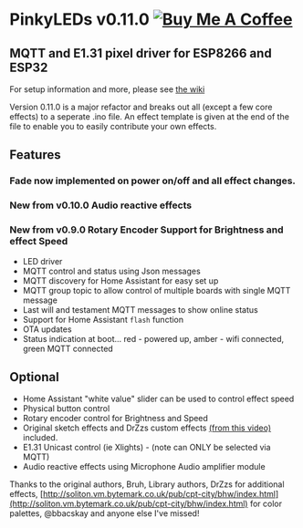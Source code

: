 # PinkyLEDs v0.11.0  [<a href="https://www.buymeacoffee.com/V3q9id4" target="_blank"><img src="https://www.buymeacoffee.com/assets/img/custom_images/purple_img.png" alt="Buy Me A Coffee" style="height: auto !important;width: auto !important;" ></a>](https://www.buymeacoffee.com/V3q9id4)

## MQTT and E1.31 pixel driver for ESP8266 and ESP32

For setup information and more, please see [the wiki](https://github.com/pinkywafer/PinkyLEDs/wiki)

Version 0.11.0 is a major refactor and breaks out all (except a few core effects) to a seperate .ino file.  An effect template is given at the end of the file to enable you to easily contribute your own effects.

## Features

### Fade now implemented on power on/off and all effect changes.

### New from v0.10.0 Audio reactive effects

### New from v0.9.0 Rotary Encoder Support for Brightness and effect Speed

* LED driver
* MQTT control and status using Json messages
* MQTT discovery for Home Assistant for easy set up
* MQTT group topic to allow control of multiple boards with single MQTT message
* Last will and testament MQTT messages to show online status
* Support for Home Assistant `flash` function
* OTA updates
* Status indication at boot... red - powered up, amber - wifi connected, green MQTT connected

## Optional

* Home Assistant "white value" slider can be used to control effect speed
* Physical button control
* Rotary encoder control for Brightness and Speed
* Original sketch effects and DrZzs custom effects [(from this video)](https://www.youtube.com/watch?v=6Y6jUM1OaYM&t=365s) included.
* E1.31 Unicast control (ie Xlights) - (note can ONLY be selected via MQTT)
* Audio reactive effects using Microphone Audio amplifier module

Thanks to the original authors, Bruh, Library authors, DrZzs for additional effects, [http://soliton.vm.bytemark.co.uk/pub/cpt-city/bhw/index.html](http://soliton.vm.bytemark.co.uk/pub/cpt-city/bhw/index.html) for color palettes, @bbacskay and anyone else I've missed!
